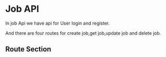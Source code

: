 # Job API

In job Api we have api for User login and register.

And there are four routes for create job,get job,update job and delete job.


## Route Section



